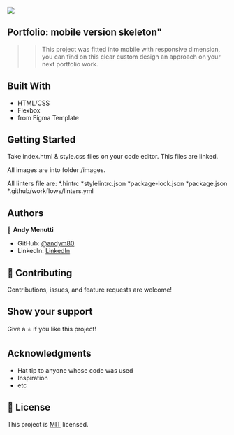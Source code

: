 ![](https://img.shields.io/badge/Microverse-blueviolet)
## Portfolio: mobile version skeleton"

> > This project was fitted into mobile with responsive dimension, you can find on this clear custom design an approach on your next portfolio work.

## Built With

- HTML/CSS
- Flexbox
- from Figma Template

## Getting Started

Take index.html & style.css files on your code editor. This files are linked.

All images are into folder /images.

All linters file are:
*.hintrc
*stylelintrc.json
*package-lock.json
*package.json
\*.github/workflows/linters.yml

## Authors

👤 **Andy Menutti**

- GitHub: [@andym80](https://github.com/andym80)
- LinkedIn: [LinkedIn](http://lnnk.in/ekew)

## 🤝 Contributing

Contributions, issues, and feature requests are welcome!

## Show your support

Give a ⭐️ if you like this project!

## Acknowledgments

- Hat tip to anyone whose code was used
- Inspiration
- etc

## 📝 License

This project is [MIT](LICENSE.md) licensed.
